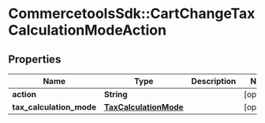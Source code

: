 # CommercetoolsSdk::CartChangeTaxCalculationModeAction

## Properties
Name | Type | Description | Notes
------------ | ------------- | ------------- | -------------
**action** | **String** |  | [optional] 
**tax_calculation_mode** | [**TaxCalculationMode**](TaxCalculationMode.md) |  | [optional] 


